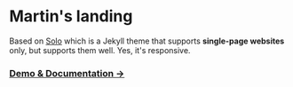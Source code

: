 # Martin's landing

Based on [Solo](http://chibicode.github.io/solo) which is a Jekyll theme that supports **single-page websites** only, but supports them well. Yes, it's responsive.

### [Demo & Documentation &rarr;](http://chibicode.github.io/solo)

